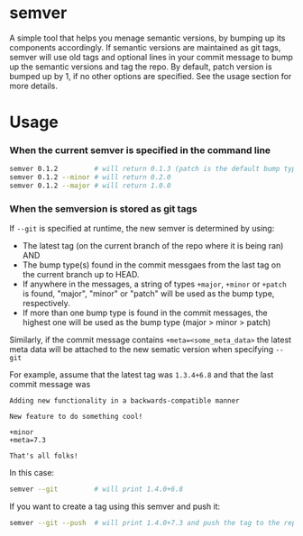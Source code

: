 # semver

A simple tool that helps you menage semantic versions, by bumping up its components
accordingly. If semantic versions are maintained as git tags, semver will use old
tags and optional lines in your commit message to bump up the semantic versions and
tag the repo. By default, patch version is bumped up by 1, if no other options are
specified. See the usage section for more details. 

<!--
# <a name="install"></a>Installation

## Download

- [MacOSX][dist-darwin]
- [Linux][dist-linux]
- [Windows][dist-windows]

## Installing on MacOSX and Linux

To install, put the `semver` binary in your `PATH`. On MacOSX and Linux, we
recommend `$HOME/bin/`. You may need to [update your `PATH`][home-bin-path] in
your `$HOME/.bashrc` or other shell's config file to include the directory
where you put `semver`.

```sh
# abbreviated install instructions (MacOSX/Linux)
mkdir -p ~/bin
# use wget or curl to download semver
SEMVER_URL="https://<update-me-please>/semver/<version>/semver_$(uname -s | tr '[:upper:]' '[:lower:]')_amd64"
wget -O ~/bin/semver "$SEMVER_URL" || curl -o ~/bin/semver "$SEMVER_URL"
chmod +x ~/bin/semver
```

## Installing on Windows

```powershell
# abbreviated install instructions (Windows Powershell)
mkdir "C:\Program Files\semver"
Invoke-WebRequest -Uri https://<update-me-please>/semver/<version>/semver_windows_amd64 -OutFile "C:\Program Files\semver\semver.exe"
```

In other words:

- Rename `semver_windows_amd64` to `semver.exe`
- Move `semver.exe` to `C:\Program Files\semver\semver.exe`

## Upgrading

To upgrade, run this:

```sh
semver upgrade
```
-->

# Usage

### When the current semver is specified in the command line

```sh
semver 0.1.2         # will return 0.1.3 (patch is the default bump type)
semver 0.1.2 --minor # will return 0.2.0
semver 0.1.2 --major # will return 1.0.0
```

### When the semversion is stored as git tags

If `--git` is specified at runtime, the new semver is determined by using:
- The latest tag (on the current branch of the repo where it is being ran) AND
- The bump type(s) found in the commit messgaes from the last tag on the current branch up to HEAD. 
 - If anywhere in the messages, a string of types `+major`, `+minor` or `+patch` is found, "major", 
 "minor" or "patch" will be used as the bump type, respectively. 
 - If more than one bump type is found in the commit messages, the highest one will be used as the 
bump type (major > minor > patch)

Similarly, if the commit message contains `+meta=<some_meta_data>` the latest meta data will be 
attached to the new sematic version when specifying `--git`

For example, assume that the latest tag was `1.3.4+6.8` and that the last commit message was

```
Adding new functionality in a backwards-compatible manner

New feature to do something cool!

+minor
+meta=7.3

That's all folks!
```

In this case:

```sh
semver --git         # will print 1.4.0+6.8
```

If you want to create a tag using this semver and push it:

```sh
semver --git --push  # will print 1.4.0+7.3 and push the tag to the repo.
```

[home-bin-path]: https://askubuntu.com/questions/402353/how-to-add-home-username-bin-to-path#402356
